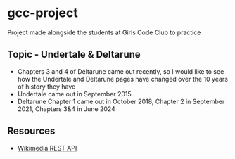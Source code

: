 # gcc-project
Project made alongside the students at Girls Code Club to practice

## Topic - Undertale & Deltarune
- Chapters 3 and 4 of Deltarune came out recently, so I would like to see how the Undertale and Deltarune pages have changed over the 10 years of history they have
- Undertale came out in September 2015
- Deltarune Chapter 1 came out in October 2018, Chapter 2 in September 2021, Chapters 3&4 in June 2024

## Resources
- [Wikimedia REST API](https://doc.wikimedia.org/generated-data-platform/aqs/analytics-api/)